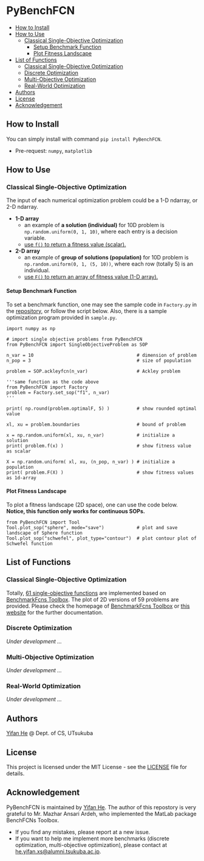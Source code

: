 # PyBenchFCN

- [How to Install](#how-to-install)
- [How to Use](#how-to-use)
  - [Classical Single-Objective Optimization](#classical-single-objective-optimization)
    - [Setup Benchmark Function](#setup-benchmark-function)
    - [Plot Fitness Landscape](#plot-fitness-landscape)
- [List of Functions](#list-of-functions)
  - [Classical Single-Objective Optimization](#classical-single-objective-optimization-1)
  - [Discrete Optimization](#discrete-optimization)
  - [Multi-Objective Optimization](#multi-objective-optimization)
  - [Real-World Optimization](#real-world-optimization)
- [Authors](#authors)
- [License](#license)
- [Acknowledgement](#acknowledgement)

## How to Install

You can simply install with command ```pip install PyBenchFCN```.
- Pre-request: ```numpy```, ```matplotlib```

## How to Use

### Classical Single-Objective Optimization

The input of each numerical optimization problem could be a 1-D ndarray, or 2-D ndarray.
- **1-D array**
  - an example of **a solution (individual)** for 10D problem is ```np.random.uniform(0, 1, 10)```, where each entry is a decision variable.
  - <u>use ```f()``` to return a fitness value (scalar).</u>
- **2-D array**
  - an example of **group of solutions (population)** for 10D problem is ```np.random.uniform(0, 1, (5, 10))```, where each row (totally 5) is an individual.
  - <u>use ```F()``` to return an array of fitness value (1-D array).</u>

#### Setup Benchmark Function

To set a benchmark function, one may see the sample code in ```Factory.py``` in the [repository](https://github.com/Y1fanHE/PyBenchFCN), or follow the script below. Also, there is a sample optimization program provided in ```sample.py```.

```python3
import numpy as np

# import single objective problems from PyBenchFCN
from PyBenchFCN import SingleObjectiveProblem as SOP

n_var = 10                                      # dimension of problem
n_pop = 3                                       # size of population

problem = SOP.ackleyfcn(n_var)                  # Ackley problem

'''same function as the code above
from PyBenchFCN import Factory
problem = Factory.set_sop("f1", n_var)
'''

print( np.round(problem.optimalF, 5) )          # show rounded optimal value

xl, xu = problem.boundaries                     # bound of problem

x = np.random.uniform(xl, xu, n_var)            # initialize a solution
print( problem.f(x) )                           # show fitness value as scalar

X = np.random.uniform( xl, xu, (n_pop, n_var) ) # initialize a population
print( problem.F(X) )                           # show fitness values as 1d-array
```

#### Plot Fitness Landscape

To plot a fitness landscape (2D space), one can use the code below. **Notice, this function only works for continuous SOPs.**

```python3
from PyBenchFCN import Tool
Tool.plot_sop("sphere", mode="save")            # plot and save landscape of Sphere function
Tool.plot_sop("schwefel", plot_type="contour")  # plot contour plot of Schwefel function
```

## List of Functions

### Classical Single-Objective Optimization

Totally, [61 single-objective functions](./SingleObjectiveProblem.md) are implemented based on [BenchmarkFcns Toolbox](http://benchmarkfcns.xyz/). The plot of 2D versions of 59 problems are provided. Please check the homepage of [BenchmarkFcns Toolbox](http://benchmarkfcns.xyz/) or [this website](https://www.sfu.ca/~ssurjano/optimization.html) for the further documentation.

### Discrete Optimization

*Under development ...*

### Multi-Objective Optimization

*Under development ...*

### Real-World Optimization

*Under development ...*

## Authors

[Yifan He](https://y1fanhe.github.io) @ Dept. of CS, UTsukuba

## License

This project is licensed under the MIT License - see the [LICENSE](./LICENSE) file for details.

## Acknowledgement

PyBenchFCN is maintained by [Yifan He](https://y1fanhe.github.io). The author of this repostory is very grateful to Mr. Mazhar Ansari Ardeh, who implemented the MatLab package BenchFCNs Toolbox.

- If you find any mistakes, please report at a new issue.
- If you want to help me implement more benchmarks (discrete optimization, multi-objective optimization), please contact at [he.yifan.xs@alumni.tsukuba.ac.jp](mailto:he.yifan.xs@alumni.tsukuba.ac.jp).

